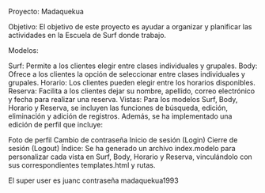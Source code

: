 Proyecto: Madaquekua

Objetivo:
El objetivo de este proyecto es ayudar a organizar y planificar las actividades en la Escuela de Surf donde trabajo.

Modelos:

Surf: Permite a los clientes elegir entre clases individuales y grupales.
Body: Ofrece a los clientes la opción de seleccionar entre clases individuales y grupales.
Horario: Los clientes pueden elegir entre los horarios disponibles.
Reserva: Facilita a los clientes dejar su nombre, apellido, correo electrónico y fecha para realizar una reserva.
Vistas:
Para los modelos Surf, Body, Horario y Reserva, se incluyen las funciones de búsqueda, edición, eliminación y adición de registros. Además, se ha implementado una edición de perfil que incluye:

Foto de perfil
Cambio de contraseña
Inicio de sesión (Login)
Cierre de sesión (Logout)
Índice:
Se ha generado un archivo index.modelo para personalizar cada vista en Surf, Body, Horario y Reserva, vinculándolo con sus correspondientes templates.html y rutas.


El super user es juanc
contraseña madaquekua1993
